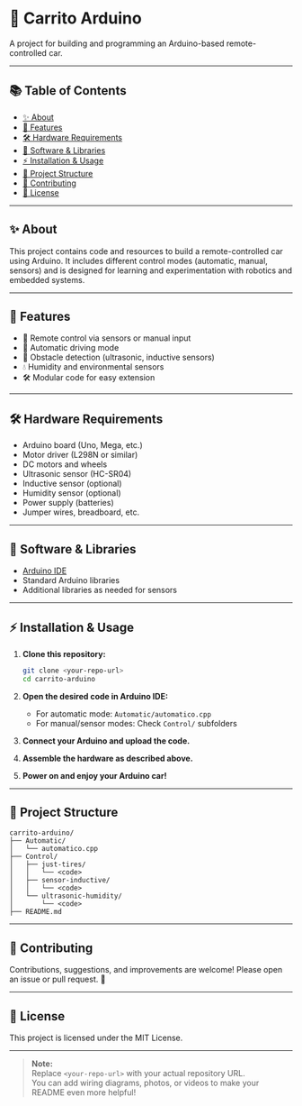 # 🤖 Carrito Arduino

A project for building and programming an Arduino-based remote-controlled car.

---

## 📚 Table of Contents

- [✨ About](#-about)
- [🔧 Features](#-features)
- [🛠️ Hardware Requirements](#-hardware-requirements)
- [💾 Software & Libraries](#-software--libraries)
- [⚡ Installation & Usage](#-installation--usage)
- [📁 Project Structure](#-project-structure)
- [🤝 Contributing](#-contributing)
- [📝 License](#-license)

---

## ✨ About

This project contains code and resources to build a remote-controlled car using Arduino. It includes different control modes (automatic, manual, sensors) and is designed for learning and experimentation with robotics and embedded systems.

---

## 🔧 Features

- 🚗 Remote control via sensors or manual input
- 🤖 Automatic driving mode
- 📏 Obstacle detection (ultrasonic, inductive sensors)
- 💧 Humidity and environmental sensors
- 🛠️ Modular code for easy extension

---

## 🛠️ Hardware Requirements

- Arduino board (Uno, Mega, etc.)
- Motor driver (L298N or similar)
- DC motors and wheels
- Ultrasonic sensor (HC-SR04)
- Inductive sensor (optional)
- Humidity sensor (optional)
- Power supply (batteries)
- Jumper wires, breadboard, etc.

---

## 💾 Software & Libraries

- [Arduino IDE](https://www.arduino.cc/en/software)
- Standard Arduino libraries
- Additional libraries as needed for sensors

---

## ⚡ Installation & Usage

1. **Clone this repository:**
   ```sh
   git clone <your-repo-url>
   cd carrito-arduino
   ```

2. **Open the desired code in Arduino IDE:**
   - For automatic mode: `Automatic/automatico.cpp`
   - For manual/sensor modes: Check `Control/` subfolders

3. **Connect your Arduino and upload the code.**

4. **Assemble the hardware as described above.**

5. **Power on and enjoy your Arduino car!**

---

## 📁 Project Structure

```
carrito-arduino/
├── Automatic/
│   └── automatico.cpp
├── Control/
│   ├── just-tires/
│   │   └── <code>
│   ├── sensor-inductive/
│   │   └── <code>
│   └── ultrasonic-humidity/
│       └── <code>
├── README.md
```

---

## 🤝 Contributing

Contributions, suggestions, and improvements are welcome! Please open an issue or pull request. 🙌

---

## 📝 License

This project is licensed under the MIT License.

---

> **Note:**  
> Replace `<your-repo-url>` with your actual repository URL.  
> You can add wiring diagrams, photos, or videos to make your README even more helpful!
